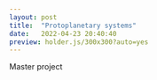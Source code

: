 ```yaml
---
layout: post
title:  "Protoplanetary systems"
date:   2022-04-23 20:40:40
preview: holder.js/300x300?auto=yes
---
```


Master project
